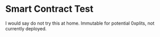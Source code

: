 # Smart Contract Test

I would say do not try this at home. Immutable for potential 0xplits, not currently deployed.
